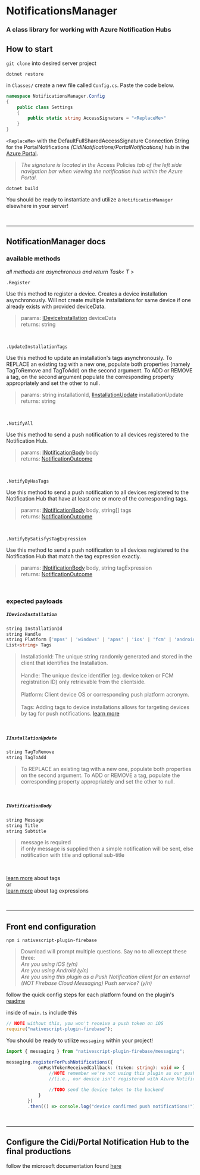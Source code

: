 # NotificationsManager
### A class library for working with Azure Notification Hubs

## How to start
`git clone` into desired server project

`dotnet restore`

in `Classes/` create a new file called `Config.cs`. Paste the code below.
```cs
namespace NotificationsManager.Config
{
    public class Settings
    {
        public static string AccessSignature = "<ReplaceMe>"
    }
}
```
`<ReplaceMe>` with the DefaultFullSharedAccessSignature Connection String for the PortalNotifications *(CidiNotifications/PortalNotifications)* hub in the [Azure Portal](https://portal.azure.com/). <br/> 
>*The signature is located in the* Access Policies *tab of the left side navigation bar when viewing the notification hub within the Azure Portal.*

`dotnet build`

You should be ready to instantiate and utilize a `NotificationManager` elsewhere in your server!

<br/>

---
## NotificationManager docs

### available methods
*all methods are asynchronous and return Task< T >*


`.Register`

Use this method to register a device. Creates a device installation asynchronously. Will not create multiple installations for same device if one already exists with provided deviceData. 
>params: [IDeviceInstallation](https://github.com/porterwilcox/NotificationsManager#IDeviceInstallation) deviceData <br/>
>returns: string 

<br/>

`.UpdateInstallationTags`

Use this method to update an installation's tags asynchronously. To REPLACE an existing tag with a new one, populate both properties (namely TagToRemove and TagToAdd) on the second argument. To ADD or REMOVE a tag, on the second argument populate the corresponding property appropriately and set the other to null.
>params: string installationId, [IInstallationUpdate](https://github.com/porterwilcox/NotificationsManager#IInstallationUpdate) installationUpdate <br/>
>returns: string 

<br/>

`.NotifyAll`

Use this method to send a push notification to all devices registered to the Notification Hub. 
>params: [INotificationBody](https://github.com/porterwilcox/NotificationsManager#INotificationBody) body <br/>
>returns: [NotificationOutcome](https://docs.microsoft.com/en-us/dotnet/api/microsoft.azure.notificationhubs.notificationoutcome?view=azure-dotnet) 

<br/>

`.NotifyByHasTags`

Use this method to send a push notification to all devices registered to the Notification Hub that have at least one or more of the corresponding tags.
>params: [INotificationBody](https://github.com/porterwilcox/NotificationsManager#INotificationBody) body, string[] tags <br/>
>returns: [NotificationOutcome](https://docs.microsoft.com/en-us/dotnet/api/microsoft.azure.notificationhubs.notificationoutcome?view=azure-dotnet) 

<br/>

`.NotifyBySatisfysTagExpression`

Use this method to send a push notification to all devices registered to the Notification Hub that match the tag expression exactly.
>params: [INotificationBody](https://github.com/porterwilcox/NotificationsManager#INotificationBody) body, string tagExpression <br/>
>returns: [NotificationOutcome](https://docs.microsoft.com/en-us/dotnet/api/microsoft.azure.notificationhubs.notificationoutcome?view=azure-dotnet) 

<br/>

### expected payloads

##### `IDeviceInstallation`
```typescript
string InstallationId  
string Handle 
string Platform ['mpns' | 'windows' | 'apns' | 'ios' | 'fcm' | 'android']
List<string> Tags 
```
>InstallationId: The unique string randomly generated and stored in the client that identifies the Installation. <br/><br/>
Handle: The unique device identifier (eg. device token or FCM registration ID) only retrievable from the clientside. <br/><br/>
Platform: Client device OS or corresponding push platform acronym. <br/><br/>
Tags: Adding tags to device installations allows for targeting devices by tag for push notifications. [learn more](https://docs.microsoft.com/en-us/azure/notification-hubs/notification-hubs-tags-segment-push-message#tags)

<br/>

##### `IInstallationUpdate`
```typescript
string TagToRemove
string TagToAdd
```
>To REPLACE an existing tag with a new one, populate both properties on the second argument. To ADD or REMOVE a tag, populate the corresponding property appropriately and set the other to null.

<br/>

##### `INotificationBody`
```typescript
string Message
string Title
string Subtitle
```
>message is required <br/>if only message is supplied then a simple notification will be sent, else notification with title and optional sub-title

<br/>

[learn more](https://docs.microsoft.com/en-us/azure/notification-hubs/notification-hubs-tags-segment-push-message#tags) about tags <br/> or <br/> [learn more](https://docs.microsoft.com/en-us/azure/notification-hubs/notification-hubs-tags-segment-push-message#tag-expressions) about tag expressions

<br/>

---
## Front end configuration
 `npm i nativescript-plugin-firebase` <br/>
>Download will prompt multiple questions. Say no to all except these three: <br/>*Are you using iOS (y/n)<br/>Are you using Android (y/n)<br/>Are you using this plugin as a Push Notification client for an external (NOT Firebase Cloud Messaging) Push service? (y/n)*

follow the quick config steps for each platform found on the plugin's [readme](https://github.com/EddyVerbruggen/nativescript-plugin-firebase/blob/master/docs/NON_FIREBASE_MESSAGING.md#setup)

inside of `main.ts` include this
```typescript
// NOTE without this, you won't receive a push token on iOS
require("nativescript-plugin-firebase");
```

You should be ready to utilize `messaging` within your project! 
```typescript 
import { messaging } from "nativescript-plugin-firebase/messaging";

messaging.registerForPushNotifications({
            onPushTokenReceivedCallback: (token: string): void => {
                //NOTE remember we're not using this plugin as our push notification manager 
                //(i.e., our device isn't registered with Azure Notification Hubs yet)               
                
                //TODO send the device token to the backend
            }
        })
        .then(() => console.log("device confirmed push notifications!"))
```

<br/>

---
## Configure the Cidi/Portal Notification Hub to the final productions

follow the microsoft documentation found [here](https://docs.microsoft.com/en-us/azure/notification-hubs/configure-notification-hub-portal-pns-settings?tabs=azure-portal)